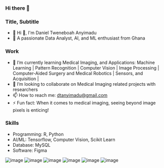 ### Hi there 👋

<!--
**Daniel-Hub01/Daniel-Hub01** is a ✨ _special_ ✨ repository because its `README.md` (this file) appears on your GitHub profile.

Here are some ideas to get you started:-->

### Title, Subtitle
- 👋 Hi 👋, I'm Daniel Tweneboah Anyimadu
- 🔭 A passionate Data Analyst, AI, and ML enthusiast from Ghana

### Work
- 🌱 I’m currently learning Medical Imaging, and Applications: Machine Learning | Pattern Recognition | Computer Vision | Image Processing | Computer-Aided Surgery and Medical Robotics | Sensors, and Acquisition |
- 👯 I’m looking to collaborate on Medical Imaging related projects with researchers 
- 📫 How to reach me: dtanyimadu@gmail.com
- ⚡ Fun fact: When it comes to medical imaging, seeing beyond image pixels is enticing!

### Skills
- Programming: R, Python  
- AI/ML: Tensorflow, Computer Vision, Scikit Learn 
- Database: MySQL 
- Software: Figma 
 
![image](https://github.com/Daniel-Hub01/Daniel-Hub01/assets/77064553/a29c5895-aaa8-4732-b774-59e7d7f6a669) 
![image](https://github.com/Daniel-Hub01/Daniel-Hub01/assets/77064553/ec3f3f0c-f261-465a-9196-8a2e1d283ac4)
![image](https://github.com/Daniel-Hub01/Daniel-Hub01/assets/77064553/580dc2f9-fa4c-4d5d-ae78-022004714bd0)
![image](https://github.com/Daniel-Hub01/Daniel-Hub01/assets/77064553/550b0e8d-a407-4fba-b294-8f8a01b41b01)
![image](https://github.com/Daniel-Hub01/Daniel-Hub01/assets/77064553/905722df-d40c-43af-8df9-232046d716fa)
![image](https://github.com/Daniel-Hub01/Daniel-Hub01/assets/77064553/15677f4d-0f93-4241-be04-73774095e76a)
